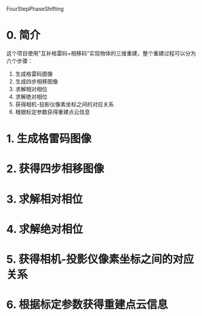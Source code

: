 FourStepPhaseShifting

# 0. 简介

这个项目使用"互补格雷码+相移码"实现物体的三维重建，整个重建过程可以分为六个步骤：

1. 生成格雷码图像
2. 生成四步相移图像
3. 求解相对相位
4. 求解绝对相位
5. 获得相机-投影仪像素坐标之间的对应关系
6. 根据标定参数获得重建点云信息

# 1. 生成格雷码图像





# 2. 获得四步相移图像





# 3. 求解相对相位



# 4. 求解绝对相位



# 5. 获得相机-投影仪像素坐标之间的对应关系



# 6. 根据标定参数获得重建点云信息